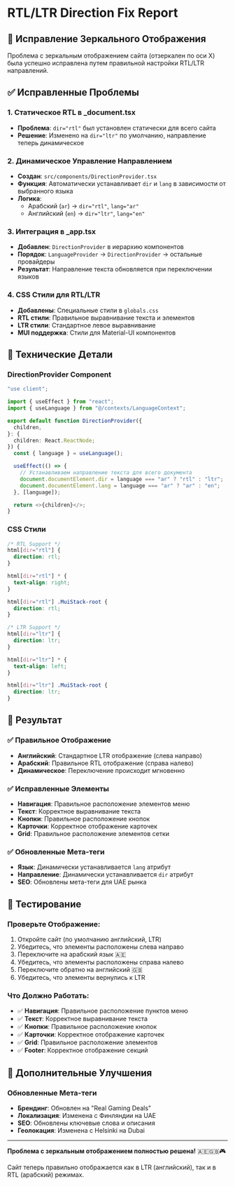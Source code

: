 # RTL/LTR Direction Fix Report

## 🌟 Исправление Зеркального Отображения

Проблема с зеркальным отображением сайта (отзеркален по оси X) была успешно исправлена путем правильной настройки RTL/LTR направлений.

## ✅ Исправленные Проблемы

### 1. Статическое RTL в \_document.tsx

- **Проблема**: `dir="rtl"` был установлен статически для всего сайта
- **Решение**: Изменено на `dir="ltr"` по умолчанию, направление теперь динамическое

### 2. Динамическое Управление Направлением

- **Создан**: `src/components/DirectionProvider.tsx`
- **Функция**: Автоматически устанавливает `dir` и `lang` в зависимости от выбранного языка
- **Логика**:
  - Арабский (`ar`) → `dir="rtl"`, `lang="ar"`
  - Английский (`en`) → `dir="ltr"`, `lang="en"`

### 3. Интеграция в \_app.tsx

- **Добавлен**: `DirectionProvider` в иерархию компонентов
- **Порядок**: `LanguageProvider` → `DirectionProvider` → остальные провайдеры
- **Результат**: Направление текста обновляется при переключении языков

### 4. CSS Стили для RTL/LTR

- **Добавлены**: Специальные стили в `globals.css`
- **RTL стили**: Правильное выравнивание текста и элементов
- **LTR стили**: Стандартное левое выравнивание
- **MUI поддержка**: Стили для Material-UI компонентов

## 🔧 Технические Детали

### DirectionProvider Component

```typescript
"use client";

import { useEffect } from "react";
import { useLanguage } from "@/contexts/LanguageContext";

export default function DirectionProvider({
  children,
}: {
  children: React.ReactNode;
}) {
  const { language } = useLanguage();

  useEffect(() => {
    // Устанавливаем направление текста для всего документа
    document.documentElement.dir = language === "ar" ? "rtl" : "ltr";
    document.documentElement.lang = language === "ar" ? "ar" : "en";
  }, [language]);

  return <>{children}</>;
}
```

### CSS Стили

```css
/* RTL Support */
html[dir="rtl"] {
  direction: rtl;
}

html[dir="rtl"] * {
  text-align: right;
}

html[dir="rtl"] .MuiStack-root {
  direction: rtl;
}

/* LTR Support */
html[dir="ltr"] {
  direction: ltr;
}

html[dir="ltr"] * {
  text-align: left;
}

html[dir="ltr"] .MuiStack-root {
  direction: ltr;
}
```

## 🎯 Результат

### ✅ Правильное Отображение

- **Английский**: Стандартное LTR отображение (слева направо)
- **Арабский**: Правильное RTL отображение (справа налево)
- **Динамическое**: Переключение происходит мгновенно

### ✅ Исправленные Элементы

- **Навигация**: Правильное расположение элементов меню
- **Текст**: Корректное выравнивание текста
- **Кнопки**: Правильное расположение кнопок
- **Карточки**: Корректное отображение карточек
- **Grid**: Правильное расположение элементов сетки

### ✅ Обновленные Мета-теги

- **Язык**: Динамически устанавливается `lang` атрибут
- **Направление**: Динамически устанавливается `dir` атрибут
- **SEO**: Обновлены мета-теги для UAE рынка

## 📱 Тестирование

### Проверьте Отображение:

1. Откройте сайт (по умолчанию английский, LTR)
2. Убедитесь, что элементы расположены слева направо
3. Переключите на арабский язык 🇦🇪
4. Убедитесь, что элементы расположены справа налево
5. Переключите обратно на английский 🇬🇧
6. Убедитесь, что элементы вернулись к LTR

### Что Должно Работать:

- ✅ **Навигация**: Правильное расположение пунктов меню
- ✅ **Текст**: Корректное выравнивание текста
- ✅ **Кнопки**: Правильное расположение кнопок
- ✅ **Карточки**: Корректное отображение карточек
- ✅ **Grid**: Правильное расположение элементов
- ✅ **Footer**: Корректное отображение секций

## 🚀 Дополнительные Улучшения

### Обновленные Мета-теги

- **Брендинг**: Обновлен на "Real Gaming Deals"
- **Локализация**: Изменена с Финляндии на UAE
- **SEO**: Обновлены ключевые слова и описания
- **Геолокация**: Изменена с Helsinki на Dubai

---

**Проблема с зеркальным отображением полностью решена!** 🇦🇪🇬🇧🎮

Сайт теперь правильно отображается как в LTR (английский), так и в RTL (арабский) режимах.
